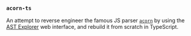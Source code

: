 ### `acorn-ts`

An attempt to reverse engineer the famous JS parser [`acorn`](https://github.com/acornjs/acorn) by using the [AST Explorer](https://astexplorer.net/) web interface, and rebuild it from scratch in TypeScript.